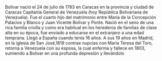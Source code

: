 Bolívar nació el 24 de julio de 1783 en Caracas en la provincia y
ciudad de Caracas Capitanía General de Venezuela (hoy República
Bolivariana de Venezuela). Fue el cuarto hijo del matrimonio entre
María de la Concepción Palacios y Blanco y Juan Vicente Bolívar y
Ponte. Nació en el seno de una rica familia criolla y como era 
habitual en los herederos de familias de clase alta en su época, fue
enviado a educarse en el extranjero a una edad temprana. Llegó a
España cuando tenía 16 años. A sus 19 años en Madrid, en la iglesia 
de San José,18​19​ contrae nupcias con María Teresa del Toro, 
retorna a Venezuela con su esposa, la cual enferma y fallece en 
1803, sumiendo a Bolívar en una profunda depresión y llevándolo